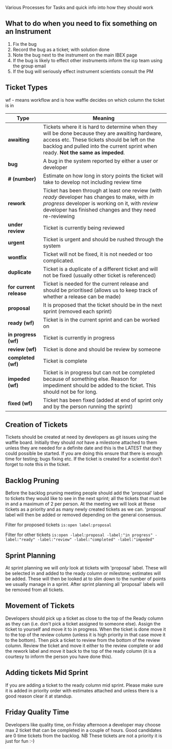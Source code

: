 Various Processes for Tasks and quick info into how they should work

## What to do when you need to fix something on an Instrument

1. Fix the bug
1. Record the bug as a ticket; with solution done
1. Note the bug next to the instrument on the main IBEX page
1. If the bug is likely to effect other instruments inform the icp team using the group email
1. If the bug will seriously effect instrument scientists consult the PM

## Ticket Types

wf - means workflow and is how waffle decides on which column the ticket is in

Type   | Meaning
------ | -------
**awaiting** | Tickets where it is hard to determine when they will be done because they are awaiting hardware, access etc. These tickets should be left on the backlog and pulled into the current sprint when ready. **Not the same as impeded**.
**bug**    | A bug in the system reported by either a user or developer
**# (number)** | Estimate on how long in story points the ticket will take to develop not including review time
**rework** | Ticket has been through at least one review (with *ready* developer has changes to make, with *in progress* developer is working on it, with *review* developer has finished changes and they need re-reviewing
**under review** | Ticket is currently being reviewed
**urgent** | Ticket is urgent and should be rushed through the system
**wontfix** | Ticket will not be fixed, it is not needed or too complicated.
**duplicate** | Ticket is a duplicate of a different ticket and will not be fixed (usually other ticket is referenced)
**for current release** | Ticket is needed for the current release and should be prioritised (allows us to keep track of whether a release can be made)
**proposal** | It is proposed that the ticket should be in the next sprint (removed each sprint)
**ready (wf)** | Ticket is in the current sprint and can be worked on
**in progress (wf)** | Ticket is currently in progress
**review (wf)** | Ticket is done and should be review by someone
**completed (wf)** | Ticket is complete
**impeded (wf)** | Ticket is in progress but can not be completed because of something else. Reason for impediment should be added to the ticket. This should not be for long.
**fixed (wf)** | Ticket has been fixed (added at end of sprint only and by the person running the sprint)

## Creation of Tickets

Tickets should be created at need by developers as git issues using the waffle board. Initially they should *not* have a milestone attached to them unless they are needed for a definite date and this is the LATEST that they could possible be started. If you are doing this ensure that there is enough time for testing; bugs fixing etc. If the ticket is created for a scientist don't forget to note this in the ticket.

## Backlog Pruning

Before the backlog pruning meeting people should add the 'proposal' label to tickets they would like to see in the next sprint; all the tickets that must be in and a maximum of 2 per person. At the meeting we will look at these tickets as a priority and as many newly created tickets as we can. 'proposal' label will then be added or removed depending on the general consensus.

Filter for proposed tickets `is:open label:proposal`

Filter for other tickets `is:open -label:proposal -label:"in progress" -label:"ready" -label:"review" -label:"completed" -label:"impeded"`

## Sprint Planning

At sprint planning we will *only* look at tickets with 'proposal' label. These will be selected in and added to the ready column or milestone; estimates will be added. These will then be looked at to slim down to the number of points we usually manage in a sprint. After sprint planning all 'proposal' labels will be removed from all tickets.

## Movement of Tickets

Developers should pick up a ticket as close to the top of the Ready column as they can (i.e. don't pick a ticket assigned to someone else). Assign the ticket to yourself and move it to in progress. When the ticket is done move it to the top of the review column (unless it is high priority in that case move it to the bottom). Then pick a ticket to review from the bottom of the review column. Review the ticket and move it either to the review complete or add the rework label and move it back to the top of the ready column (it is a courtesy to inform the person you have done this).

## Adding tickets Mid Sprint

If you are adding a ticket to the ready column mid sprint. Please make sure it is added in priority order with estimates attached and unless there is a good reason clear it at standup.

## Friday Quality Time

Developers like quality time, on Friday afternoon a developer may choose max 2 ticket that can be completed in a couple of hours. Good candidates are 0 time tickets from the backlog. NB These tickets are not a priority it is just for fun :-)
